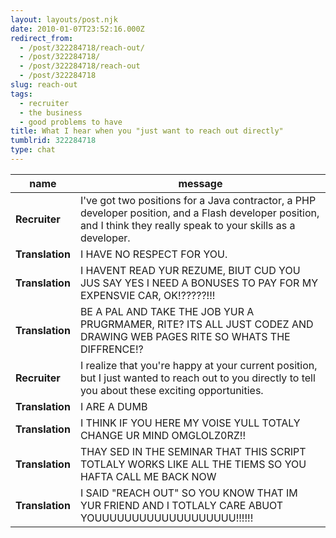 ```yaml
---
layout: layouts/post.njk
date: 2010-01-07T23:52:16.000Z
redirect_from:
  - /post/322284718/reach-out/
  - /post/322284718/
  - /post/322284718/reach-out
  - /post/322284718
slug: reach-out
tags:
  - recruiter
  - the business
  - good problems to have
title: What I hear when you "just want to reach out directly"
tumblrid: 322284718
type: chat
---
```

|name|message|
|-----|-----|
| **Recruiter** | I've got two positions for a Java contractor, a PHP developer position, and a Flash developer position, and I think they really speak to your skills as a developer. |
| **Translation** | I HAVE NO RESPECT FOR YOU. |
| **Translation** | I HAVENT READ YUR REZUME, BIUT CUD YOU JUS SAY YES I NEED A BONUSES TO PAY FOR MY EXPENSVIE CAR, OK!?????!!! |
| **Translation** | BE A PAL AND TAKE THE JOB YUR A PRUGRMAMER, RITE? ITS ALL JUST CODEZ AND DRAWING WEB PAGES RITE SO WHATS THE DIFFRENCE!? |
| **Recruiter** | I realize that you're happy at your current position, but I just wanted to reach out to you directly to tell you about these exciting opportunities. |
| **Translation** | I ARE A DUMB |
| **Translation** | I THINK IF YOU HERE MY VOISE YULL TOTALY CHANGE UR MIND OMGLOLZ0RZ!! |
| **Translation** | THAY SED IN THE SEMINAR THAT THIS SCRIPT TOTLALY WORKS LIKE ALL THE TIEMS SO YOU HAFTA CALL ME BACK NOW |
| **Translation** | I SAID "REACH OUT" SO YOU KNOW THAT IM YUR FRIEND AND I TOTLALY CARE ABUOT YOUUUUUUUUUUUUUUUUUUU!!!!!! |
